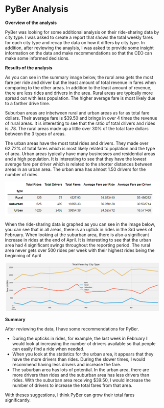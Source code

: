 # PyBer Analysis

**Overview of the analysis**

PyBer was looking for some additional analysis on their ride-sharing data by city type.  I was asked to create a report that shows the total weekly fares for each city type and recap the data on how it differs by city type.  In addition, after reviewing the anaylsis, I was asked to provide some insight information on the data and make recommendations so that the CEO can make some informed decisions.

**Results of the analysis**

As you can see in the summary image below, the rural area gets the most fare per ride and driver but the least amount of total revenue in fares when comparing to the other areas.  In addition to the least amount of revenue, there are less rides and drivers in the area.  Rural areas are typically more spread out with less population.  The higher average fare is most likely due to a farther drive time.  

Suburban areas are inbetween rural and urban areas as far as total fare dollars.  Their average fare is $39.50 and brings in over 4 times the revenue of rural areas.  It is interesting to see that the ratio of total drivers and rides is .78.  The rural areas made up a little over 30% of the total fare dollars between the 3 types of areas.

The urban areas have the most total rides and drivers.  They made over 62.72% of total fares which is most likely related to poplation and the type of area.  Urban areas typically have many businesses and residential areas and a high population.  It is interesting to see that they have the lowest average fare per driver which is related to the shorter distances between areas in an urban area.  The urban area has almost 1.50 drivers for the number of rides.  


![](/Resources/PyBer_Summary.png)

When the ride-sharing data is graphed as you can see in the image below, you can see that in all areas, there is an uptick in rides in the 3rd week of February.  When looking at the suburban area, there is also a significant increase in rides at the end of April.  It is interesting to see that the urban area had 4 significant swings throughout the reporting period.  The rural area never gets over 500 rides per week with their highest rides being the beginning of April

![](/Resources/Total_Fares_Graph.png)

**Summary**

After reviewing the data, I have some recommendations for PyBer.
 - During the upticks in rides, for example, the last week in February I would look at increasing the number of drivers available so that people can easily find a ride when needed.
 - When you look at the statistics for the urban area, it appears that they have the more drivers than rides.  During the slower times, I would recommend having less drivers and increase the fare.
 -  The suburban area has lots of potential.  In the urban area, there are more drivers than rides and the suburban area has less drivers than rides.  With the suburban area receiving $39.50, I would increase the number of drivers to increase the total fares from that area.  

With theses suggestions, I think PyBer can grow their total fares significantly.  
